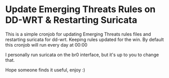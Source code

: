 # Update Emerging Threats Rules on DD-WRT & Restarting Suricata
This is a simple cronjob for updating Emerging Threats rules files and restarting suricata for dd-wrt. Keeping rules updated for the win.
By default this cronjob will run every day at 00:00

I personally run suricata on the br0 interface, but it's up to you to change that.

Hope someone finds it useful, enjoy :)
